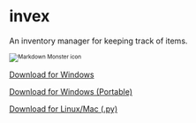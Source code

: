 # invex
An inventory manager for keeping track of items.

<img src="invex_ico.ico"
     alt="Markdown Monster icon"
     style="font-size: 10px;" />

[Download for Windows](https://github.com/tripalc/invex/releases/download/v1/invex-win.bat)

[Download for Windows (Portable)](https://github.com/tripalc/invex/releases/download/v1/invex.exe)

[Download for Linux/Mac (.py)](https://github.com/tripalc/invex/releases/download/v1/invex.py)
